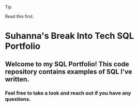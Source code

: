 > [!TIP]
> Read this first.


# Suhanna's Break Into Tech SQL Portfolio

## Welcome to my SQL Portfolio! This code repository contains examples of SQL I've written. 

### Feel free to take a look and reach out if you have any questions. 

